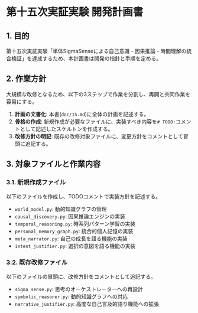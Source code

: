 # 第十五次実証実験 開発計画書

## 1. 目的

第十五次実証実験「単体SigmaSenseによる自己意識・因果推論・時間理解の統合検証」を達成するため、本計画書は開発の指針と手順を定める。

## 2. 作業方針

大規模な改修となるため、以下の3ステップで作業を分割し、再開と共同作業を容易にする。

1.  **計画の文書化**: 本書(`doc/15.md`)に全体の計画を記述する。
2.  **骨格の作成**: 新規作成が必要なファイルに、実装すべき内容を`# TODO:`コメントとして記述したスケルトンを作成する。
3.  **改修方針の明記**: 既存の改修対象ファイルに、変更方針をコメントとして冒頭に追記する。

## 3. 対象ファイルと作業内容

### 3.1. 新規作成ファイル

以下のファイルを作成し、TODOコメントで実装方針を記述する。

- `world_model.py`: 動的知識グラフの管理
- `causal_discovery.py`: 因果推論エンジンの実装
- `temporal_reasoning.py`: 時系列パターン学習の実装
- `personal_memory_graph.py`: 統合的個人記憶の実装
- `meta_narrator.py`: 自己の成長を語る機能の実装
- `intent_justifier.py`: 選択の意図を語る機能の実装

### 3.2. 既存改修ファイル

以下のファイルの冒頭に、改修方針をコメントとして追記する。

- `sigma_sense.py`: 思考のオーケストレーターへの再設計
- `symbolic_reasoner.py`: 動的知識グラフへの対応
- `narrative_justifier.py`: 高度な自己言及的語り機能への拡張
